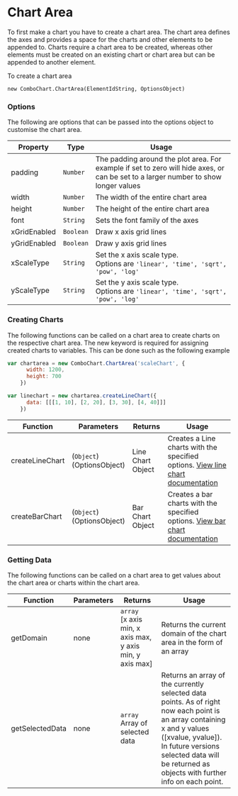 # Chart Area
To first make a chart you have to create a chart area. 
The chart area defines the axes and provides a space for the charts and other elements to be appended to.
Charts require a chart area to be created, 
whereas other elements must be created on an existing chart or chart area but can be appended to another element.

To create a chart area

```
new ComboChart.ChartArea(ElementIdString, OptionsObject)
```
### Options
The following are options that can be passed into the options object to customise the chart area.

Property | Type | Usage
--- | --- | ---
padding | `Number` | The padding around the plot area. For example if set to zero will hide axes, or can be set to a larger number to show longer values
width | `Number` | The width of the entire chart area
height | `Number` | The height of the entire chart area
font | `String` | Sets the font family of the axes
xGridEnabled | `Boolean` | Draw x axis grid lines
yGridEnabled | `Boolean` | Draw y axis grid lines
xScaleType | `String` | Set the x axis scale type. <br> Options are `'linear', 'time', 'sqrt', 'pow', 'log'`
yScaleType | `String` | Set the y axis scale type. <br> Options are `'linear', 'time', 'sqrt', 'pow', 'log'`

### Creating Charts   
The following functions can be called on a chart area to create charts on the respective chart area. The new keyword is required for assigning created charts to variables.
This can be done such as the following example

```javascript
var chartarea = new ComboChart.ChartArea('scaleChart', {
      width: 1200,
      height: 700
    })

var linechart = new chartarea.createLineChart({
      data: [[[1, 10], [2, 20], [3, 30], [4, 40]]]
    })
```
Function | Parameters | Returns | Usage
--- | --- | --- | ---
createLineChart | (`Object`)<br>(OptionsObject) | Line Chart Object | Creates a Line charts with the specified options. [View line chart documentation](https://github.com/MDeadman/ComboCharts/blob/dev/docs/02-LineChart.md)
createBarChart | (`Object`)<br>(OptionsObject) | Bar Chart Object | Creates a bar charts with the specified options. [View bar chart documentation](https://github.com/MDeadman/ComboCharts/blob/dev/docs/03-BarChart.md)

### Getting Data
The following functions can be called on a chart area to get values about the chart area or charts within the chart area.

Function | Parameters | Returns | Usage
--- | --- | --- | ---
getDomain | none | `array`<br>[x axis min, x axis max, y axis min, y axis max] | Returns the current domain of the chart area in the form of an array
getSelectedData | none | `array`<br>Array of selected data | Returns an array of the currently selected data points. As of right now each point is an array containing x and y values ([xvalue, yvalue]). In future versions selected data will be returned as objects with further info on each point.






